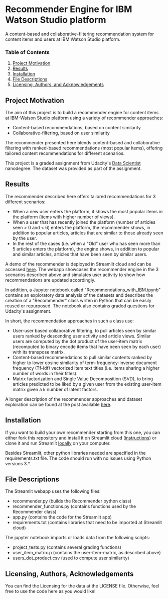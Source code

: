 # Recommender Engine for IBM Watson Studio platform
A content-based and collaborative-filtering recommendation system for 
content items and users at IBM Watson Studio platform.


### Table of Contents

1. [Project Motivation](#motivation)
2. [Results](#results)
3. [Installation](#installation)
4. [File Descriptions](#files)
5. [Licensing, Authors, and Acknowledgements](#licensing)

## Project Motivation<a name="motivation"></a>

The aim of this project is to build a recommender engine for content items at IBM-Watson Studio
platform using a variety of recommender approaches:
- Content-based recommendations, based on content similarity
- Collaborative-filtering, based on user similarity

The recommender presented here blends content-based and 
collaborative filtering with ranked-based 
recommendations (most popular items), offering tailored
content recommendations for different scenarios.

This project is a graded assignment from Udacity's 
[Data Scientist](https://www.udacity.com/course/data-scientist-nanodegree--nd025) 
nanodegree. The dataset was provided as part of the assignment.


## Results<a name="results"></a>

The recommender described here offers tailored recommendations for 3 different scenarios:
- When a new user enters the platform, it shows the most popular items
in the platform (items with higher number of views).
- When a user that has recently joined the platform 
(number of articles seen > 0 and < 6) enters the platform, 
the recommender shows, in addition to popular articles, articles that 
are similar to those already seen by the user.
- In the rest of the cases (i.e. when a "Old" user who has seen more than 
5 articles enters the platform), the engine shows, in addition to popular
and similar articles, articles that have been seen by similar users.

A demo of the recommender is deployed in Streamlit cloud and can be 
accessed [here](https://recommender-ibm-watson.streamlit.app/). 
The webapp showcases the recommender engine in the 3 scenarios described 
above and simulates user activity to show how recommendations are updated
accordingly.

In addition, a Jupyter notebook called "Recommendations_with_IBM.ipynb" contains 
an exploratory data analysis of the datasets and describes 
the creation of a "Recommender" class writen 
in Python that can be easily reused or repurposed. The notebook also contains
graded questions for Udacity's assignment. 

In short, the recommendation approaches in such a class use:
- User-user based collaborative filtering, to pull articles seen by similar
users ranked by descending user activity and article views. 
Similar users are computed by the dot product of the user-item matrix 
(recomputed to binary encode items that have been seen by each user) with
its transpose matrix.
- Content-based recommendations to pull similar contents 
ranked by higher to lower cosine similarity of term-frequency-inverse 
document frequency (Tf-Idf) vectorized item
text titles (i.e. items sharing a higher number of words in their titles).
- Matrix factorization and Single Value Decomposition (SVD), to bring articles
predicted to be liked by a given user from the existing user-item matrix 
given a k number of latent factors.

A longer description of the recommender approaches and dataset exploration 
can be found at the post available 
[here](https://jvros.com.es/index.php/en/on-the-roots-of-overweight-nature-or-nurture/).


## Installation <a name="installation"></a>

If you want to build your own recommender starting from this one, you can either 
fork this repository and install it on Streamlit cloud
([instructions](https://docs.streamlit.io/streamlit-community-cloud/get-started/deploy-an-app)) 
or clone it and run Streamlit [locally](https://docs.streamlit.io/library/get-started/create-an-app) 
on your computer.

Besides Streamlit, other python libraries needed are specified in the 
requirements.txt file. The code should run with no issues using 
Python versions 3.*.


## File Descriptions <a name="files"></a>

The Streamlit webapp uses the following files:
- recommender.py (builds the Recommender python class)
- recommender_functions.py (contains functions used by the Recommender class)
- app.py (contains the code for the Streamlit app)
- requirements.txt (contains libraries that need to be imported at 
Streamlit cloud)

The jupyter notebook imports or loads data from the following scripts:
- project_tests.py (contains several grading functions)
- user_item_matrix.p (contains the user-item-matrix, as described above)
- users_dot_product.csv (used to compute user similarity)  


## Licensing, Authors, Acknowledgements<a name="licensing"></a>

You can find the Licensing for the data at the LICENSE file. 
Otherwise, feel free to use the code here as you would like! 
